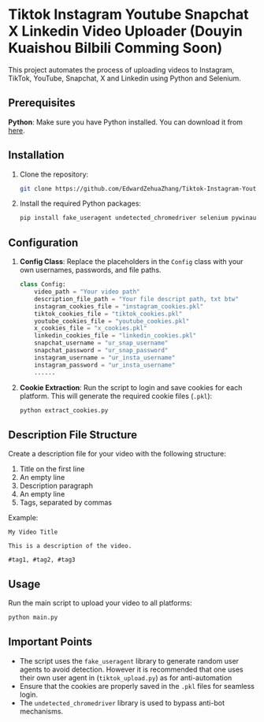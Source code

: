 # Tiktok Instagram Youtube Snapchat X Linkedin Video Uploader (Douyin Kuaishou Bilbili Comming Soon)

This project automates the process of uploading videos to Instagram, TikTok, YouTube, Snapchat, X and Linkedin using Python and Selenium. 

## Prerequisites

**Python**: Make sure you have Python installed. You can download it from [here](https://www.python.org/downloads/).

## Installation

1. Clone the repository:
    ```bash
    git clone https://github.com/EdwardZehuaZhang/Tiktok-Instagram-Youtube-Snapchat-X-Linkedin-Video-Uploader.git
    ```

2. Install the required Python packages:
    ```bash
    pip install fake_useragent undetected_chromedriver selenium pywinauto
    ```

## Configuration

1. **Config Class**: Replace the placeholders in the `Config` class with your own usernames, passwords, and file paths.
    ```python
    class Config:
        video_path = "Your video path"
        description_file_path = "Your file descript path, txt btw"
        instagram_cookies_file = "instagram_cookies.pkl"
        tiktok_cookies_file = "tiktok_cookies.pkl"
        youtube_cookies_file = "youtube_cookies.pkl"
        x_cookies_file = "x_cookies.pkl"
        linkedin_cookies_file = "linkedin_cookies.pkl"
        snapchat_username = "ur_snap_username"
        snapchat_password = "ur_snap_password"
        instagram_username = "ur_insta_username"
        instagram_password = "ur_insta_username"
        ......
    ```

2. **Cookie Extraction**: Run the script to login and save cookies for each platform. This will generate the required cookie files (`.pkl`):
    ```bash
    python extract_cookies.py
    ```

## Description File Structure

Create a description file for your video with the following structure:

1. Title on the first line
2. An empty line
3. Description paragraph
4. An empty line
5. Tags, separated by commas

Example:
```
My Video Title

This is a description of the video.

#tag1, #tag2, #tag3
```

## Usage

Run the main script to upload your video to all platforms:
```bash
python main.py
```

## Important Points

- The script uses the `fake_useragent` library to generate random user agents to avoid detection. However it is recommended that one uses their own user agent in (`tiktok_upload.py`) as for anti-automation
- Ensure that the cookies are properly saved in the `.pkl` files for seamless login.
- The `undetected_chromedriver` library is used to bypass anti-bot mechanisms.
